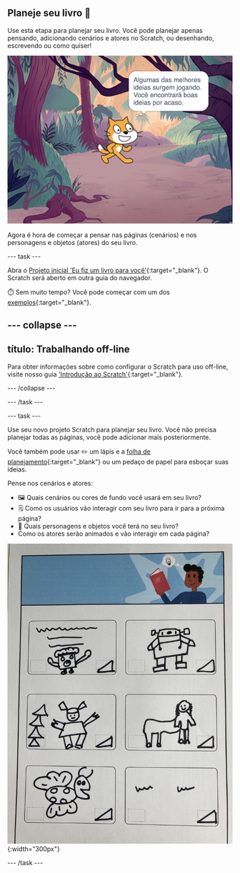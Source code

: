 ## Planeje seu livro 📔

Use esta etapa para planejar seu livro. Você pode planejar apenas pensando, adicionando cenários e atores no Scratch, ou desenhando, escrevendo ou como quiser!

![O Palco mostrando um ator pensando, "Algumas das melhores ideias surgem jogando. Você encontrará boas ideias por acidente."](images/best-ideas.png)

Agora é hora de começar a pensar nas páginas (cenários) e nos personagens e objetos (atores) do seu livro.

--- task ---

Abra o [Projeto inicial 'Eu fiz um livro para você'](https://scratch.mit.edu/projects/582223042/editor){:target="_blank"}. O Scratch será aberto em outra guia do navegador.

⏱️ Sem muito tempo? Você pode começar com um dos [exemplos](https://scratch.mit.edu/studios/29082370){:target="_blank"}.

--- collapse ---
---
título: Trabalhando off-line
---

Para obter informações sobre como configurar o Scratch para uso off-line, visite nosso guia ['Introdução ao Scratch'](https://projects.raspberrypi.org/en/projects/getting-started-scratch){:target="_blank"}.

--- /collapse ---

--- /task ---

--- task ---

Use seu novo projeto Scratch para planejar seu livro. Você não precisa planejar todas as páginas, você pode adicionar mais posteriormente.

Você também pode usar ✏️ um lápis e a [folha de planejamento](resources/i-made-a-book-worksheet.pdf){:target="_blank"} ou um pedaço de papel para esboçar suas ideias.

Pense nos cenários e atores:
- 🖼️ Quais cenários ou cores de fundo você usará em seu livro?
- 🗒️ Como os usuários vão interagir com seu livro para ir para a próxima página?
- 🦁 Quais personagens e objetos você terá no seu livro?
- Como os atores serão animados e vão interagir em cada página?

![Um exemplo de planilha de planejamento para download, preenchida por uma criança. Desenhos feitos à mão preenchem os seis retângulos na página.](images/design-example.jpg){:width="300px"}

--- /task ---
